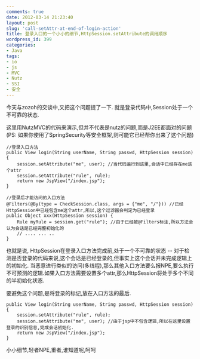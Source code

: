 ```yaml
---
comments: true
date: 2012-03-14 21:23:40
layout: post
slug: 'call-setAttr-at-end-of-login-action'
title: 登录入口的一个小小的细节,HttpSession.setAttribute的调用顺序
wordpress_id: 399
categories:
- Java
tags:
- io
- js
- MVC
- Nutz
- SSI
- 安全
---
```


今天与zozoh的交谈中,又把这个问题提了一下. 就是登录代码中,Session处于一个不可靠的状态.

这里用NutzMVC的代码来演示,但并不代表是nutz的问题,而是J2EE都面对的问题(PS: 如果你使用了SpringSecurity等安全框架,则可能它已经帮你出来了这个问题)


    
    
    //登录入口方法
    public View login(String userName, String passwd, HttpSession session) {
        session.setAttribute("me", user); //当代码运行到这里,会话中已经存在me这个attr
        session.setAttribute("rule", rule);
        return new JspView("/index.jsp");
    }
    
    //登录后才能访问的入口方法
    @Filters(@By(type = CheckSession.class, args = {"me", "/"})) //已经HttpSession中已经包含me这个attr,所以,这个过滤器会判定为已经登录
    public Object xxx(HttpSession session) {
        Rule myRule = session.get("rule"); //由于已经被@Filters标注,所以方法会认为会话是已经完整初始化的
        // .... ... .. 
    }
    



也就是说, HttpSession在登录入口方法完成前,处于一个不可靠的状态 -- 对于检测是否登录的代码来说,这个会话是已经登录的,但事实上这个会话并未完成逻辑上的初始化.
当恶意进行类似的访问(多线程),那么其他入口方法要么报NPE,要么执行不可预测的逻辑.如果入口方法需要设置多个attr,那么HttpSession将处于多个不同的半初始化状态.

要避免这个问题,是将登录的标记,放在入口方法的最后.

    
    
    public View login(String userName, String passwd, HttpSession session) {
        session.setAttribute("rule", rule);
        session.setAttribute("me", user); //由于jsp中不包含逻辑,所以在这里设置登录的识别信息,完成会话初始化.
        return new JspView("/index.jsp");
    }
    



小小细节,轻者NPE,重者,谁知道呢,呵呵
